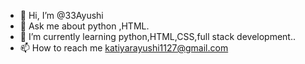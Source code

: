 - 👋 Hi, I’m @33Ayushi
- 👀 Ask me about python ,HTML.
- 🌱 I’m currently learning python,HTML,CSS,full stack development..
- 📫 How to reach me katiyarayushi1127@gmail.com 



<!---
33Ayushi/33Ayushi is a ✨ special ✨ repository because its `README.md` (this file) appears on your GitHub profile.
You can click the Preview link to take a look at your changes.
--->
